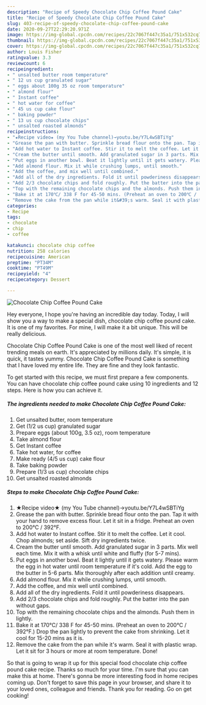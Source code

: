 ```yaml
---
description: "Recipe of Speedy Chocolate Chip Coffee Pound Cake"
title: "Recipe of Speedy Chocolate Chip Coffee Pound Cake"
slug: 403-recipe-of-speedy-chocolate-chip-coffee-pound-cake
date: 2020-09-27T22:29:20.971Z
image: https://img-global.cpcdn.com/recipes/22c7067f447c35a1/751x532cq70/chocolate-chip-coffee-pound-cake-recipe-main-photo.jpg
thumbnail: https://img-global.cpcdn.com/recipes/22c7067f447c35a1/751x532cq70/chocolate-chip-coffee-pound-cake-recipe-main-photo.jpg
cover: https://img-global.cpcdn.com/recipes/22c7067f447c35a1/751x532cq70/chocolate-chip-coffee-pound-cake-recipe-main-photo.jpg
author: Louis Fisher
ratingvalue: 3.3
reviewcount: 6
recipeingredient:
- " unsalted butter room temperature"
- " 12 us cup granulated sugar"
- " eggs about 100g 35 oz room temperature"
- " almond flour"
- " Instant coffee"
- " hot water for coffee"
- " 45 us cup cake flour"
- " baking powder"
- " 13 us cup chocolate chips"
- " unsalted roasted almonds"
recipeinstructions:
- "★Recipe video★ (my You Tube channel)→youtu.be/Y7L4wSBTiYg"
- "Grease the pan with butter. Sprinkle bread flour onto the pan. Tap it with your hand to remove excess flour. Let it sit in a fridge. Preheat an oven to 200℃ / 392°F."
- "Add hot water to Instant coffee. Stir it to melt the coffee. Let it cool. Chop almonds; set aside. Sift dry ingredients twice."
- "Cream the butter until smooth. Add granulated sugar in 3 parts. Mix well each time. Mix it with a whisk until white and fluffy (for 5-7 mins)."
- "Put eggs in another bowl. Beat it lightly until it gets watery. Please warm the egg in hot water until room temperature if it&#39;s cold. Add the egg to the butter in 5-6 parts. Mix thoroughly after each addition until creamy."
- "Add almond flour. Mix it while crushing lumps, until smooth."
- "Add the coffee, and mix well until combined."
- "Add all of the dry ingredients. Fold it until powderiness disappears."
- "Add 2/3 chocolate chips and fold roughly. Put the batter into the pan without gaps."
- "Top with the remaining chocolate chips and the almonds. Push them in lightly."
- "Bake it at 170℃/ 338 F for 45-50 mins. (Preheat an oven to 200℃ / 392°F.) Drop the pan lightly to prevent the cake from shrinking. Let it cool for 15-20 mins as it is."
- "Remove the cake from the pan while it&#39;s warm. Seal it with plastic wrap. Let it sit for 3 hours or more at room temperature. Done!"
categories:
- Recipe
tags:
- chocolate
- chip
- coffee

katakunci: chocolate chip coffee 
nutrition: 258 calories
recipecuisine: American
preptime: "PT34M"
cooktime: "PT49M"
recipeyield: "4"
recipecategory: Dessert

---
```



![Chocolate Chip Coffee Pound Cake](https://img-global.cpcdn.com/recipes/22c7067f447c35a1/751x532cq70/chocolate-chip-coffee-pound-cake-recipe-main-photo.jpg)

Hey everyone, I hope you're having an incredible day today. Today, I will show you a way to make a special dish, chocolate chip coffee pound cake. It is one of my favorites. For mine, I will make it a bit unique. This will be really delicious.

Chocolate Chip Coffee Pound Cake is one of the most well liked of recent trending meals on earth. It's appreciated by millions daily. It's simple, it is quick, it tastes yummy. Chocolate Chip Coffee Pound Cake is something that I have loved my entire life. They are fine and they look fantastic.




To get started with this recipe, we must first prepare a few components. You can have chocolate chip coffee pound cake using 10 ingredients and 12 steps. Here is how you can achieve it.

<!--inarticleads1-->

##### The ingredients needed to make Chocolate Chip Coffee Pound Cake:

1. Get  unsalted butter, room temperature
1. Get  (1/2 us cup) granulated sugar
1. Prepare  eggs (about 100g, 3.5 oz), room temperature
1. Take  almond flour
1. Get  Instant coffee
1. Take  hot water, for coffee
1. Make ready  (4/5 us cup) cake flour
1. Take  baking powder
1. Prepare  (1/3 us cup) chocolate chips
1. Get  unsalted roasted almonds




<!--inarticleads2-->

##### Steps to make Chocolate Chip Coffee Pound Cake:

1. ★Recipe video★ (my You Tube channel)→youtu.be/Y7L4wSBTiYg
1. Grease the pan with butter. Sprinkle bread flour onto the pan. Tap it with your hand to remove excess flour. Let it sit in a fridge. Preheat an oven to 200℃ / 392°F.
1. Add hot water to Instant coffee. Stir it to melt the coffee. Let it cool. Chop almonds; set aside. Sift dry ingredients twice.
1. Cream the butter until smooth. Add granulated sugar in 3 parts. Mix well each time. Mix it with a whisk until white and fluffy (for 5-7 mins).
1. Put eggs in another bowl. Beat it lightly until it gets watery. Please warm the egg in hot water until room temperature if it&#39;s cold. Add the egg to the butter in 5-6 parts. Mix thoroughly after each addition until creamy.
1. Add almond flour. Mix it while crushing lumps, until smooth.
1. Add the coffee, and mix well until combined.
1. Add all of the dry ingredients. Fold it until powderiness disappears.
1. Add 2/3 chocolate chips and fold roughly. Put the batter into the pan without gaps.
1. Top with the remaining chocolate chips and the almonds. Push them in lightly.
1. Bake it at 170℃/ 338 F for 45-50 mins. (Preheat an oven to 200℃ / 392°F.) Drop the pan lightly to prevent the cake from shrinking. Let it cool for 15-20 mins as it is.
1. Remove the cake from the pan while it&#39;s warm. Seal it with plastic wrap. Let it sit for 3 hours or more at room temperature. Done!




So that is going to wrap it up for this special food chocolate chip coffee pound cake recipe. Thanks so much for your time. I'm sure that you can make this at home. There's gonna be more interesting food in home recipes coming up. Don't forget to save this page in your browser, and share it to your loved ones, colleague and friends. Thank you for reading. Go on get cooking!
